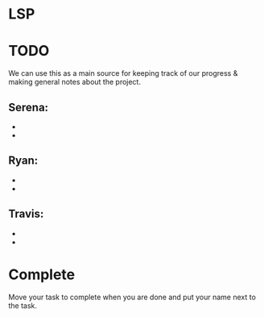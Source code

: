LSP
===


TODO
===
We can use this as a main source for keeping track of our progress & making general notes about the project. 

Serena:
-
-
-

Ryan:
-
-
-

Travis:
-
-
-

Complete
===
Move your task to complete when you are done and put your name next to the task. 